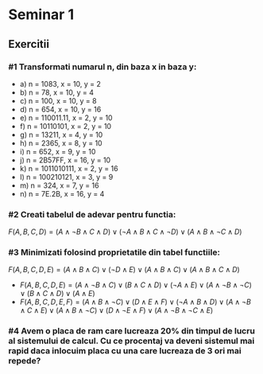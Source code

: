 # Seminar 1

## Exercitii

### #1 Transformati numarul n, din baza x in baza y:
- a) n = 1083, x = 10, y = 2
- b) n = 78, x = 10, y = 4
- c) n = 100, x = 10, y = 8
- d) n = 654, x = 10, y = 16
- e) n = 110011.11, x = 2, y = 10
- f) n = 10110101, x = 2, y = 10
- g) n = 13211, x = 4, y = 10
- h) n = 2365, x = 8, y = 10
- i) n = 652, x = 9, y = 10
- j) n = 2B57FF, x = 16, y = 10
- k) n = 1011010111, x = 2, y = 16
- l) n = 100210121, x = 3, y = 9
- m) n = 324, x = 7, y = 16
- n) n = 7E.2B, x = 16, y = 4

### #2 Creati tabelul de adevar pentru functia:

$F(A, B, C, D) = (A \land \neg B \land C \land D) \lor (\neg A \land B \land C \land \neg D) \lor (A \land B \land \neg C \land D)$

### #3 Minimizati folosind proprietatile din tabel functiile:

$F(A, B, C, D, E) = (A \land B \land C) \lor (\neg D \land E) \lor (A \land B \land C) \lor (A \land B \land C \land D)$
- $F(A, B, C, D, E) = (A \land \neg B \land C) \lor (B \land C \land D) \lor (\neg A \land E) \lor (A \land \neg B \land \neg C) \lor (B \land C \land D) \lor (A \land E)$
- $F(A, B, C, D, E, F) = (A \land B \land \neg C) \lor (D \land E \land F) \lor (\neg A \land B \land D) \lor (A \land \neg B \land C \land E) \lor (A \land B \land \neg C) \lor (D \land \neg E \land F) \lor (A \land \neg B \land \neg C \land E)$

### #4 Avem o placa de ram care lucreaza 20% din timpul de lucru al sistemului de calcul. Cu ce procentaj va deveni sistemul mai rapid daca inlocuim placa cu una care lucreaza de 3 ori mai repede?
